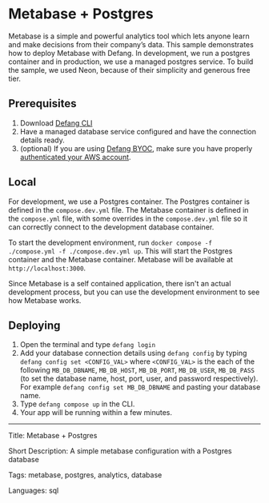 # Metabase + Postgres

Metabase is a simple and powerful analytics tool which lets anyone learn and make decisions from their company’s data. This sample demonstrates how to deploy Metabase with Defang. In development, we run a postgres container and in production, we use a managed postgres service. To build the sample, we used Neon, because of their simplicity and generous free tier.


## Prerequisites
1. Download [Defang CLI](https://github.com/DefangLabs/defang)
2. Have a managed database service configured and have the connection details ready.
3. (optional) If you are using [Defang BYOC](https://docs.defang.io/docs/concepts/defang-byoc), make sure you have properly [authenticated your AWS account](https://docs.aws.amazon.com/cli/latest/userguide/cli-chap-configure.html).

## Local

For development, we use a Postgres container. The Postgres container is defined in the `compose.dev.yml` file. The Metabase container is defined in the `compose.yml` file, with some overrides in the `compose.dev.yml` file so it can correctly connect to the development database container. 

To start the development environment, run `docker compose -f ./compose.yml -f ./compose.dev.yml up`. This will start the Postgres container and the Metabase container. Metabase will be available at `http://localhost:3000`.

Since Metabase is a self contained application, there isn't an actual development process, but you can use the development environment to see how Metabase works.

## Deploying

1. Open the terminal and type `defang login`
2. Add your database connection details using `defang config` by typing `defang config set <CONFIG_VAL>` where `<CONFIG_VAL>` is the each of the following `MB_DB_DBNAME`, `MB_DB_HOST`, `MB_DB_PORT`, `MB_DB_USER`, `MB_DB_PASS` (to set the database name, host, port, user, and password respectively). For example `defang config set MB_DB_DBNAME` and pasting your database name. 
3. Type `defang compose up` in the CLI.
4. Your app will be running within a few minutes.

---

Title: Metabase + Postgres

Short Description: A simple metabase configuration with a Postgres database

Tags: metabase, postgres, analytics, database

Languages: sql
